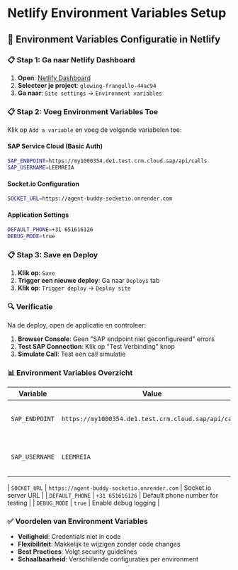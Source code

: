 # Netlify Environment Variables Setup

## 🔧 Environment Variables Configuratie in Netlify

### 📋 Stap 1: Ga naar Netlify Dashboard

1. **Open**: [Netlify Dashboard](https://app.netlify.com)
2. **Selecteer je project**: `glowing-frangollo-44ac94`
3. **Ga naar**: `Site settings` → `Environment variables`

### 📋 Stap 2: Voeg Environment Variables Toe

Klik op `Add a variable` en voeg de volgende variabelen toe:

#### SAP Service Cloud (Basic Auth)
```bash
SAP_ENDPOINT=https://my1000354.de1.test.crm.cloud.sap/api/calls
SAP_USERNAME=LEEMREIA

```

#### Socket.io Configuration
```bash
SOCKET_URL=https://agent-buddy-socketio.onrender.com
```

#### Application Settings
```bash
DEFAULT_PHONE=+31 651616126
DEBUG_MODE=true
```

### 📋 Stap 3: Save en Deploy

1. **Klik op**: `Save`
2. **Trigger een nieuwe deploy**: Ga naar `Deploys` tab
3. **Klik op**: `Trigger deploy` → `Deploy site`

### 🔍 Verificatie

Na de deploy, open de applicatie en controleer:

1. **Browser Console**: Geen "SAP endpoint niet geconfigureerd" errors
2. **Test SAP Connection**: Klik op "Test Verbinding" knop
3. **Simulate Call**: Test een call simulatie

### 📊 Environment Variables Overzicht

| Variable | Value | Purpose |
|----------|-------|---------|
| `SAP_ENDPOINT` | `https://my1000354.de1.test.crm.cloud.sap/api/calls` | SAP Service Cloud API endpoint |
| `SAP_USERNAME` | `LEEMREIA` | SAP Basic Auth username |

| `SOCKET_URL` | `https://agent-buddy-socketio.onrender.com` | Socket.io server URL |
| `DEFAULT_PHONE` | `+31 651616126` | Default phone number for testing |
| `DEBUG_MODE` | `true` | Enable debug logging |

### ✅ Voordelen van Environment Variables

- **Veiligheid**: Credentials niet in code
- **Flexibiliteit**: Makkelijk te wijzigen zonder code changes
- **Best Practices**: Volgt security guidelines
- **Schaalbaarheid**: Verschillende configuraties per environment 